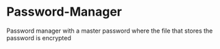 # Password-Manager
 Password manager with a master password where the file that stores the password is encrypted
